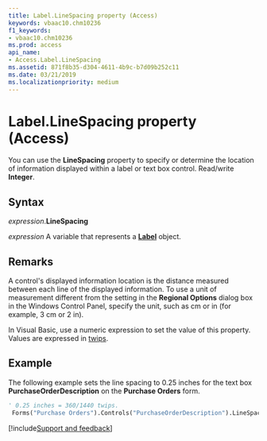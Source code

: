 ```yaml
---
title: Label.LineSpacing property (Access)
keywords: vbaac10.chm10236
f1_keywords:
- vbaac10.chm10236
ms.prod: access
api_name:
- Access.Label.LineSpacing
ms.assetid: 871f8b35-d304-4611-4b9c-b7d09b252c11
ms.date: 03/21/2019
ms.localizationpriority: medium
---
```



# Label.LineSpacing property (Access)

You can use the **LineSpacing** property to specify or determine the location of information displayed within a label or text box control. Read/write **Integer**.


## Syntax

_expression_.**LineSpacing**

_expression_ A variable that represents a **[Label](Access.Label.md)** object.


## Remarks

A control's displayed information location is the distance measured between each line of the displayed information. To use a unit of measurement different from the setting in the **Regional Options** dialog box in the Windows Control Panel, specify the unit, such as cm or in (for example, 3 cm or 2 in).

In Visual Basic, use a numeric expression to set the value of this property. Values are expressed in [twips](../language/glossary/vbe-glossary.md#twip).


## Example

The following example sets the line spacing to 0.25 inches for the text box **PurchaseOrderDescription** on the **Purchase Orders** form.

```vb
' 0.25 inches = 360/1440 twips. 
 Forms("Purchase Orders").Controls("PurchaseOrderDescription").LineSpacing = 360
```



[!include[Support and feedback](~/includes/feedback-boilerplate.md)]